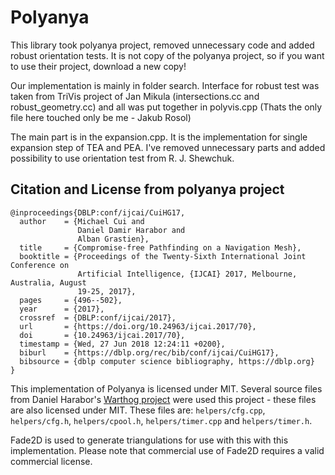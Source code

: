# Polyanya

This library took polyanya project, removed unnecessary code and added robust orientation tests.
It is not copy of the polyanya project, so if you want to use their project, download a new copy!

Our implementation is mainly in folder search. Interface for robust test was taken from TriVis project of Jan Mikula (intersections.cc and robust_geometry.cc)
and all was put together in polyvis.cpp (Thats the only file here touched only be me - Jakub Rosol)

The main part is in the expansion.cpp. It is the implementation for single expansion step of TEA and PEA. I've removed
unnecessary parts and added possibility to use orientation test from R. J. Shewchuk.

## Citation and License from polyanya project

```
@inproceedings{DBLP:conf/ijcai/CuiHG17,
  author    = {Michael Cui and
               Daniel Damir Harabor and
               Alban Grastien},
  title     = {Compromise-free Pathfinding on a Navigation Mesh},
  booktitle = {Proceedings of the Twenty-Sixth International Joint Conference on
               Artificial Intelligence, {IJCAI} 2017, Melbourne, Australia, August
               19-25, 2017},
  pages     = {496--502},
  year      = {2017},
  crossref  = {DBLP:conf/ijcai/2017},
  url       = {https://doi.org/10.24963/ijcai.2017/70},
  doi       = {10.24963/ijcai.2017/70},
  timestamp = {Wed, 27 Jun 2018 12:24:11 +0200},
  biburl    = {https://dblp.org/rec/bib/conf/ijcai/CuiHG17},
  bibsource = {dblp computer science bibliography, https://dblp.org}
}
```

This implementation of Polyanya is licensed under MIT. Several source files from
Daniel Harabor's [Warthog project] were used this project - these files are also
licensed under MIT.
These files are:
`helpers/cfg.cpp`, `helpers/cfg.h`, `helpers/cpool.h`, `helpers/timer.cpp` and
`helpers/timer.h`.

Fade2D is used to generate triangulations for use with this
with this implementation. Please note that commercial use of Fade2D requires
a valid commercial license.

[paper]: http://www.ijcai.org/proceedings/2017/0070.pdf
[Warthog project]: https://bitbucket.org/dharabor/pathfinding

